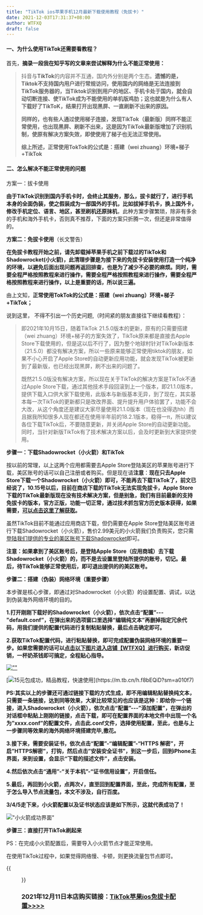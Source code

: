 ```yaml
---
title: "TikTok ios苹果手机12月最新下载使用教程（免拔卡）"
date: 2021-12-03T17:31:37+08:00
author: WTFXQ
draft: false
---
```


#### **一、为什么使用TikTok还需要看教程？**

首先，**摘录一段我在知乎写的文章来尝试解释为什么不能正常使用：**

> 抖音与**TikTok**的内容并不互通，国内外分别是两个生态。**遗憾的是，Tiktok不支持国内用户进行常规访问，使用国内的网络是无法连接到TikTok服务器的，当Tiktok识别到用户的地区、手机卡处于国内，就会自动切断连接、使TikTok成为不能使用的单机版鸡肋；这也就是为什么有人下载好了TikToK，结果打开出现黑屏、一直刷新不出来的原因。**
>
> **同样的，也有些人通过使用梯子连接，发现TikTok（最新版）同样不能正常使用，也出现黑屏、刷新不出来，这是因为TikTok最新版增加了识别机制，使原有解决方案失效，即使使用了梯子也无法正常使用。**
>
> **综上所述，正常使用TokTok的公式是：搭建（wei zhuang）环境+梯子+TikTok**

#### **二、怎么解决不能正常使用的问题**

方案一：拔卡使用

**由于TikTok识别到国内手机卡时，会终止其服务，那么，拔卡就行了，进行手机本身的全面伪装，使之假装成为一部国外的手机，比如拔掉手机卡，换上国外卡，修改手机定位、语言、地区，甚至刷机还原抹机**，此种方案步骤繁琐，除非有多余的手机和海外手机卡，否则真不推荐，下面的方案只折腾一次，但还是非常值得的。

**方案二：免拔卡使用**（长文警告）

**在免拔卡教程开始之前，请先卸载掉苹果手机之前下载过的TikTok和Shadowrocket(小火箭)，此清理步骤是为接下来的免拔卡安装使用打造一个纯净的环境，以避免后面出现问题再返回排查，也是为了减少不必要的麻烦。同时，需要全程严格按照教程来进行操作，需要全程严格按照教程来进行操作，需要全程严格按照教程来进行操作，以上是重要的话，所以说三遍。**

由上文知，**正常使用TokTok的公式是：搭建（wei zhuang）环境+梯子+TikTok；**

说到这里， 不得不引出一个历史问题,（时间紧的朋友直接往下继续看教程）：

> 即2021年10月15日，随着TikTok 21.5.0版本的更新，原有的只需要搭建（wei zhuang）环境+梯子的方案失效了，TikTok原来都是直接去Apple Store下载使用的，但是这以后不行了，因为整个地球村针对TikTok新版本（21.5.0）都没有解决方案，所以一些原来能够正常使用tiktok的朋友，如果不小心开启了Apple Store的自动更新应用功能，就会发现TikTok被更新到了最新版，也已经出现黑屏，刷不出来的问题了。
>
> 既然21.5.0版没有解决方案，所以现在关于TikTok的解决方案是TikTok不通过Apple Store下载，通过其他技术手段回滚到上一个版本，即21.1.0版本，提供下载入口供大家下载使用，此版本与新版基本无异，到了现在，其实基本每一次TikTok的更新都只是改改界面、提升提升用户体验罢了，功能不会大改，从这个角度还是建议大家尽量使用21.1.0版本（现在也没得选hh）而且据我所知很多人现在都还在使用半年前的18.2.1版本，稳得一π，所以建议各位下载TikTok后，不要随意更新，并关闭Apple Store的自动更新功能。同时，当针对新版TikTok有了技术解决方案以后，会及时更新到大家提供使用。

**步骤一：下载Shadowrocket（小火箭）和TikTok**

按以前的常理，以上这两个应用都需要去Apple Store登陆美区的苹果账号进行下载，美区账号的话可以自己注册或者购买。但是现在请**注意**：**现在只去Apple Store下载一个Shadowrocket（小火箭）即可，不能再去下载TikTok了，前文已经说了，10.15号以后，目前在商店下载的TikTok无法实现免拔卡，Apple Store下载的TikTok最新版现在没有技术解决方案，但是别急，我们有目前最新的支持免拔卡的版本，官方正版，功能一切正常，通过技术抓包官方历史版本获得，如果需要，[可以点击这里了解获取](https://m.tb.cn/h.f8bEQiD?sm=a010f7)。**

虽然TikTok目前不能通过应用商店下载，但仍需要在Apple Store登陆美区账号进行下载Shadowrocket（小火箭），售价2.99美元的小火箭我们负责购买，您只需[登陆我们提供的专业的美区账号下载Shadowrocket](https://m.tb.cn/h.f8bEQiD?sm=a010f7)即可。

**注意：如果拿到了美区账号后，是登陆Apple Store（应用商城）去下载Shadowrocket（小火箭）的，而不是去设置里登陆所提供的账号，切记。最后，待TikTok能够正常使用后，即可退出提供的的美区账号。**

**步骤二：搭建（伪装）网络环境（重要步骤）**

本步骤是核心步骤，即通过对Shadowrocket（小火箭）的设置配置、调试，以达到伪装海外网络环境的目的。

**1.打开刚刚下载好的Shadowrocket（小火箭），依次点击“配置”---"default.conf”，在弹出来的选项窗口里选择“编辑纯文本”再删掉指定冗余代码，用我们提供的配置代码进行复制粘贴替换，最后点击确定即可。**

**2.获取TikTok配置代码，进行粘贴替换，即可完成配置伪装网络环境的重要一步。如果您需要的话可以[点击以下图片进入店铺【WTFXQ】进行购买](https://m.tb.cn/h.f8bEQiD?sm=a010f7)，新店促销，一杯奶茶钱即可搞定，全程贴心指导。**

[![""](https://www.z4a.net/images/2021/11/19/t5.md.png) ](https://m.tb.cn/h.f8bEQiD?sm=a010f7)

[![15元包成功，精品教程，快速使用](https://www.z4a.net/images/2021/11/19/t1.md.png"tk")](https://m.tb.cn/h.f8bEQiD?sm=a010f7)



**PS:其实以上的步骤还可通过链接下载的方式生成，即不用编辑粘贴替换纯文本，只需要一条链接，达到同等效果，大家比较常见的也应该是这种：即给你一个链接，进入Shadowrocket（小火箭），依次点击“配置”---”添加配置”，在弹出的对话框中粘贴上刚刚的链接，点击下载，即可在配置界面的本地文件中出现一个名为”xxxx.conf”的配置文件，点击此.conf文件，选择使用配置，至此，也是与上一步骤同等效果的海外网络环境搭建完毕,撒花。**

**3.接下来，需要安装证书，依次点击“配置”-“编辑配置”-“HTTPS 解密”，开启”HTTPS解密”，打钩，然后点击”安装安全证书”，到这一步后，回到iPhone主界面，来到设置，会显示“下载的描述文件”，点击安装。**

**4.然后依次点击“通用”-“关于本机”-“证书信用设置”，开启信任。**

**5.最后，再回到小火箭，点两次√，直至回到配置界面，至此，完成所有配置，至于怎么导入节点流量包，本文不涉及，自行百度。**

**3/4/5走下来，小火箭配置以及证书状态应该是如下所示，这就代表成功了！**

!["小火箭成功界面"](https://www.z4a.net/images/2021/11/19/_20211119195703.png)



**步骤三：直接打开TikTok刷起来**

PS：在完成小火箭配置后，需要导入小火箭节点才能正常使用。

在使用TikTok过程中，如果觉得网络慢、卡顿，则更换流量包节点即可。

{{<figure src="https://www.z4a.net/images/2021/11/19/_20211119203113.jpg" title="TikTok使用图示" width="400">}}

### 2021年12月11日本店购买链接：[TikTok苹果ios免拔卡配置>>>>](https://m.tb.cn/h.f8bEQiD?sm=a010f7)




